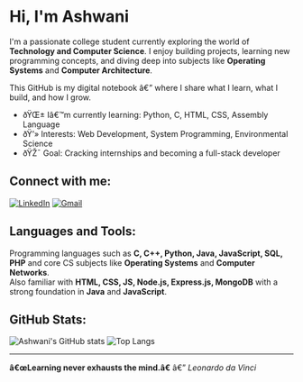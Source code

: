 # Hi, I'm Ashwani

I'm a passionate college student currently exploring the world of **Technology and Computer Science**. I enjoy building projects, learning new programming concepts, and diving deep into subjects like **Operating Systems** and **Computer Architecture**.

This GitHub is my digital notebook â€” where I share what I learn, what I build, and how I grow.

- ðŸŒ± Iâ€™m currently learning: Python, C, HTML, CSS, Assembly Language
- ðŸ’» Interests: Web Development, System Programming, Environmental Science
- ðŸŽ¯ Goal: Cracking internships and becoming a full-stack developer

## Connect with me:
[![LinkedIn](https://img.shields.io/badge/LinkedIn-blue?style=flat&logo=linkedin)](https://www.linkedin.com/in/ashwani755/)
[![Gmail](https://img.shields.io/badge/Gmail-red?style=flat&logo=gmail&logoColor=white)](mailto:itashwani1@gmail.com)

## Languages and Tools:
Programming languages such as **C, C++, Python, Java, JavaScript, SQL, PHP** and core CS subjects like **Operating Systems** and **Computer Networks**.  
Also familiar with **HTML, CSS, JS, Node.js, Express.js, MongoDB** with a strong foundation in **Java** and **JavaScript**.

## GitHub Stats:
![Ashwani's GitHub stats](https://github-readme-stats.vercel.app/api?username=ashwanipandit&show_icons=true&theme=midnight-purple)
![Top Langs](https://github-readme-stats.vercel.app/api/top-langs/?username=ashwanipandit&layout=compact&theme=midnight-purple)

---

**â€œLearning never exhausts the mind.â€** â€” *Leonardo da Vinci*